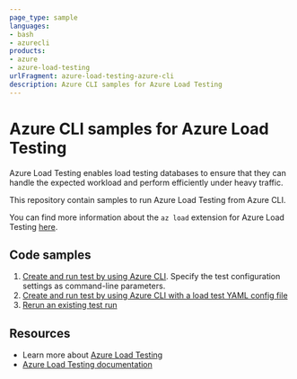 ```yaml
---
page_type: sample
languages:
- bash
- azurecli
products:
- azure
- azure-load-testing
urlFragment: azure-load-testing-azure-cli
description: Azure CLI samples for Azure Load Testing
---
```


# Azure CLI samples for Azure Load Testing

Azure Load Testing enables load testing databases to ensure that they can handle the expected workload and perform efficiently under heavy traffic.

This repository contain samples to run Azure Load Testing from Azure CLI.

You can find more information about the `az load` extension for Azure Load Testing [here](https://learn.microsoft.com/cli/azure/service-page/azure%20load%20testing).

## Code samples

1. [Create and run test by using Azure CLI](./create-run-test/). Specify the test configuration settings as command-line parameters.
1. [Create and run test by using Azure CLI with a load test YAML config file](./create-run-test-yaml/)
1. [Rerun an existing test run](./rerun-existing-test-run/)

## Resources

- Learn more about [Azure Load Testing](https://aka.ms/malt)
- [Azure Load Testing documentation](https://aka.ms/malt-docs)
